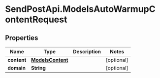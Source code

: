 # SendPostApi.ModelsAutoWarmupContentRequest

## Properties
Name | Type | Description | Notes
------------ | ------------- | ------------- | -------------
**content** | [**ModelsContent**](ModelsContent.md) |  | [optional] 
**domain** | **String** |  | [optional] 


